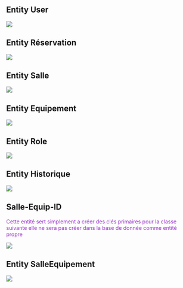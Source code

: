<h2>Entity User</h2>
<img src="Captures/user.png">

<h2>Entity Réservation</h2>
<img src="Captures/reservation.png">

<h2>Entity Salle</h2>
<img src="Captures/salle.png">

<h2>Entity Equipement</h2>
<img src="Captures/equipement.png">

<h2>Entity Role</h2>
<img src="Captures/role.png">

<h2>Entity Historique</h2>
<img src="Captures/historique.png">

<h2>Salle-Equip-ID</h2>

<p style="color: darkorchid">Cette entité sert simplement a créer des clés 
primaires pour la classe suivante elle ne sera pas 
créer dans la base de donnée comme entité propre</p>

<img src="Captures/SalleEqID.png">

<h2>Entity SalleEquipement</h2>
<img src="Captures/SalleEquip.png">


